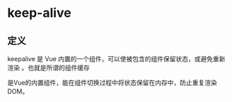 # keep-alive

## 定义

keepalive 是 Vue 内置的一个组件，可以使被包含的组件保留状态，或避免重新渲染 。也就是所谓的组件缓存

<keep-alive>是Vue的内置组件，能在组件切换过程中将状态保留在内存中，防止重复渲染DOM。
